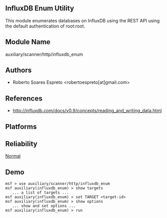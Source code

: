 ## InfluxDB Enum Utility

This module enumerates databases on InfluxDB using the REST 
API using the default authentication of root:root.


## Module Name
auxiliary/scanner/http/influxdb_enum

## Authors
* Roberto Soares Espreto <robertoespreto[at]gmail.com>


## References
* http://influxdb.com/docs/v0.9/concepts/reading_and_writing_data.html




## Platforms


## Reliability
[Normal](https://github.com/rapid7/metasploit-framework/wiki/Exploit-Ranking)

## Demo

```
msf > use auxiliary/scanner/http/influxdb_enum
msf auxiliary(influxdb_enum) > show targets
   ... a list of targets ...
msf auxiliary(influxdb_enum) > set TARGET <target-id>
msf auxiliary(influxdb_enum) > show options
   ... show and set options ...
msf auxiliary(influxdb_enum) > run
```
    
    